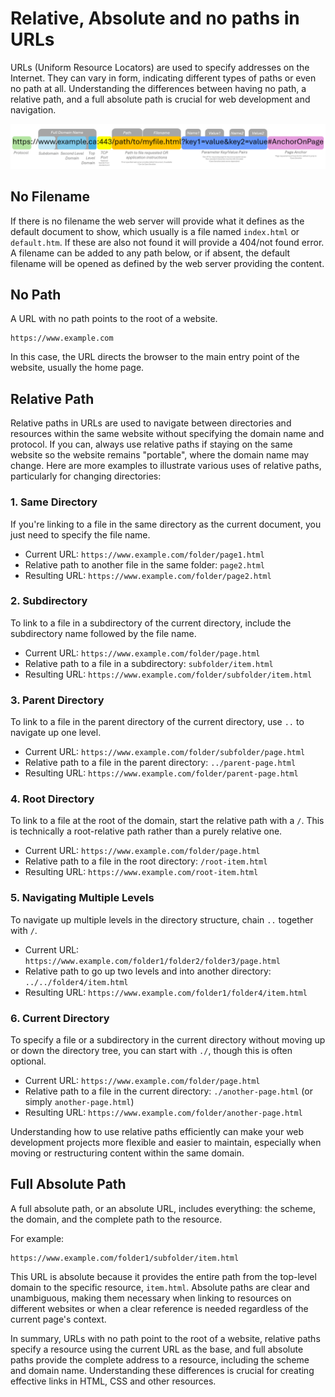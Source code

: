# Relative, Absolute and no paths in URLs

URLs (Uniform Resource Locators) are used to specify addresses on the Internet. They can vary in form, indicating different types of paths or even no path at all. Understanding the differences between having no path, a relative path, and a full absolute path is crucial for web development and navigation.

![URL Parts](images/urlparts.png)

## No Filename

If there is no filename the web server will provide what it defines as the default document to show, which usually is a file named `index.html` or `default.htm`. If these are also not found it will provide a 404/not found error. A filename can be added to any path below, or if absent, the default filename will be opened as defined by the web server providing the content.

## No Path

A URL with no path points to the root of a website.

```
https://www.example.com
```

In this case, the URL directs the browser to the main entry point of the website, usually the home page. 

## Relative Path

Relative paths in URLs are used to navigate between directories and resources within the same website without specifying the domain name and protocol. If you can, always use relative paths if staying on the same website so the website remains "portable", where the domain name may change. Here are more examples to illustrate various uses of relative paths, particularly for changing directories:

### 1. Same Directory

If you're linking to a file in the same directory as the current document, you just need to specify the file name.

- Current URL: `https://www.example.com/folder/page1.html`
- Relative path to another file in the same folder: `page2.html`
- Resulting URL: `https://www.example.com/folder/page2.html`

### 2. Subdirectory

To link to a file in a subdirectory of the current directory, include the subdirectory name followed by the file name.

- Current URL: `https://www.example.com/folder/page.html`
- Relative path to a file in a subdirectory: `subfolder/item.html`
- Resulting URL: `https://www.example.com/folder/subfolder/item.html`

### 3. Parent Directory

To link to a file in the parent directory of the current directory, use `..` to navigate up one level.

- Current URL: `https://www.example.com/folder/subfolder/page.html`
- Relative path to a file in the parent directory: `../parent-page.html`
- Resulting URL: `https://www.example.com/folder/parent-page.html`

### 4. Root Directory

To link to a file at the root of the domain, start the relative path with a `/`. This is technically a root-relative path rather than a purely relative one.

- Current URL: `https://www.example.com/folder/page.html`
- Relative path to a file in the root directory: `/root-item.html`
- Resulting URL: `https://www.example.com/root-item.html`

### 5. Navigating Multiple Levels

To navigate up multiple levels in the directory structure, chain `..` together with `/`.

- Current URL: `https://www.example.com/folder1/folder2/folder3/page.html`
- Relative path to go up two levels and into another directory: `../../folder4/item.html`
- Resulting URL: `https://www.example.com/folder1/folder4/item.html`

### 6. Current Directory

To specify a file or a subdirectory in the current directory without moving up or down the directory tree, you can start with `./`, though this is often optional.

- Current URL: `https://www.example.com/folder/page.html`
- Relative path to a file in the current directory: `./another-page.html` (or simply `another-page.html`)
- Resulting URL: `https://www.example.com/folder/another-page.html`

Understanding how to use relative paths efficiently can make your web development projects more flexible and easier to maintain, especially when moving or restructuring content within the same domain.

## Full Absolute Path

A full absolute path, or an absolute URL, includes everything: the scheme, the domain, and the complete path to the resource. 

For example:

```
https://www.example.com/folder1/subfolder/item.html
```

This URL is absolute because it provides the entire path from the top-level domain to the specific resource, `item.html`. Absolute paths are clear and unambiguous, making them necessary when linking to resources on different websites or when a clear reference is needed regardless of the current page's context.

In summary, URLs with no path point to the root of a website, relative paths specify a resource using the current URL as the base, and full absolute paths provide the complete address to a resource, including the scheme and domain name. Understanding these differences is crucial for creating effective links in HTML, CSS and other resources.
